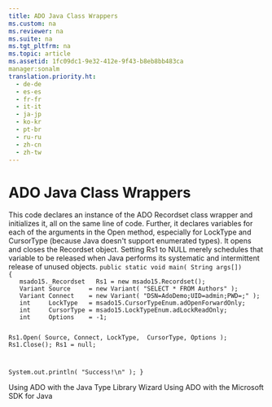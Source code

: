 ```yaml
---
title: ADO Java Class Wrappers
ms.custom: na
ms.reviewer: na
ms.suite: na
ms.tgt_pltfrm: na
ms.topic: article
ms.assetid: 1fc09dc1-9e32-412e-9f43-b8eb8bb483ca
manager:sonalm
translation.priority.ht: 
  - de-de
  - es-es
  - fr-fr
  - it-it
  - ja-jp
  - ko-kr
  - pt-br
  - ru-ru
  - zh-cn
  - zh-tw
---
```

# ADO Java Class Wrappers
<?xml version="1.0" encoding="utf-8"?>
<developerReferenceWithoutSyntaxDocument xmlns="http://ddue.schemas.microsoft.com/authoring/2003/5" xmlns:xlink="http://www.w3.org/1999/xlink" xmlns:xsi="http://www.w3.org/2001/XMLSchema-instance" xsi:schemaLocation="http://ddue.schemas.microsoft.com/authoring/2003/5 http://dduestorage.blob.core.windows.net/ddueschema/developer.xsd">
  <introduction>
    <para>This code declares an instance of the ADO <legacyLink xlink:href="ede1415f-c3df-4cc5-a05b-2576b2b84b60">Recordset</legacyLink> class wrapper and initializes it, all on the same line of code. Further, it declares variables for each of the arguments in the <legacyLink xlink:href="3236749c-4b71-4235-89e2-ccdfaaa9319d">Open</legacyLink> method, especially for <legacyLink xlink:href="9920c14e-033a-4de1-8149-0ce9737a3246">LockType</legacyLink> and <legacyLink xlink:href="b62c66ca-58d5-430e-9257-eb38c65e48c2">CursorType</legacyLink> (because Java doesn't support enumerated types). It opens and closes the <legacyBold>Recordset</legacyBold> object. Setting Rs1 to NULL merely schedules that variable to be released when Java performs its systematic and intermittent release of unused objects.</para>
    <code>public static void main( String args[])
{
   msado15._Recordset   Rs1 = new msado15.Recordset();
   Variant Source     = new Variant( "SELECT * FROM Authors" );
   Variant Connect    = new Variant( "DSN=AdoDemo;UID=admin;PWD=;" );
   int     LockType   = msado15.CursorTypeEnum.adOpenForwardOnly;
   int     CursorType = msado15.LockTypeEnum.adLockReadOnly;
   int     Options    = -1;

   Rs1.Open( Source, Connect, LockType,  CursorType, Options );
   Rs1.Close();
   Rs1 = null;

   System.out.println( "Success!\n" );
}</code>
  </introduction>
  <relatedTopics>
<link xlink:href="f9737a65-4b2f-47fa-b026-1494dca158eb">Using ADO with the Java Type Library Wizard</link>
<link xlink:href="2d7cb5b5-8307-49dd-b07e-c07069bb1626">Using ADO with the Microsoft SDK for Java</link>
</relatedTopics>
</developerReferenceWithoutSyntaxDocument>